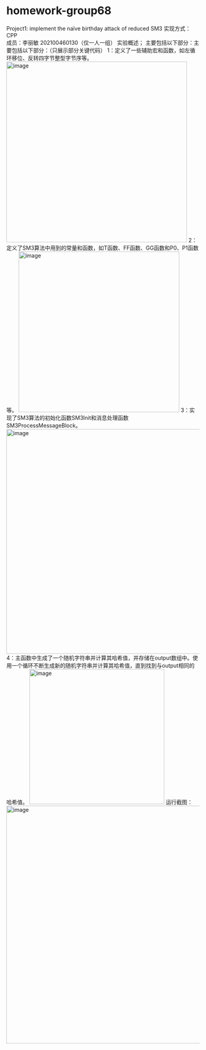 # homework-group68
Project1: implement the naïve birthday attack of reduced SM3
实现方式：CPP  
成员：李丽敏 202100460130（仅一人一组）
实验概述；
主要包括以下部分：主要包括以下部分：（只展示部分关键代码）
1：定义了一些辅助宏和函数，如左循环移位、反转四字节整型字节序等。
<img width="471" alt="image" src="https://github.com/llmgroup68/homework-group68/assets/138642474/b31cfa90-c62d-4611-878c-3abe86993262">
2：定义了SM3算法中用到的常量和函数，如T函数、FF函数、GG函数和P0、P1函数等。
<img width="419" alt="image" src="https://github.com/llmgroup68/homework-group68/assets/138642474/b3f54cb9-cdc9-47c3-8bfe-8f8ad730fe3d">
3：实现了SM3算法的初始化函数SM3Init和消息处理函数SM3ProcessMessageBlock。
<img width="586" alt="image" src="https://github.com/llmgroup68/homework-group68/assets/138642474/b4a78f3d-1a4a-41bb-8de2-551fe9bdc26a">
4：主函数中生成了一个随机字符串并计算其哈希值，并存储在output数组中。使用一个循环不断生成新的随机字符串并计算其哈希值，直到找到与output相同的哈希值。
<img width="352" alt="image" src="https://github.com/llmgroup68/homework-group68/assets/138642474/fa5db40e-1dd7-4cf5-9b7b-8f6794b6e4be">
运行截图：
<img width="620" alt="image" src="https://github.com/llmgroup68/homework-group68/assets/138642474/acac9449-3b74-4673-bfa3-8466bcb0d18d">
